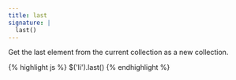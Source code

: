 ```yaml
---
title: last
signature: |
  last()
---
```


Get the last element from the current collection as a new collection.

{% highlight js %}
$('li').last()
{% endhighlight %}
